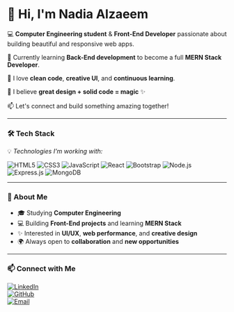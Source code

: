 # 👋 Hi, I'm Nadia Alzaeem  

💻 **Computer Engineering student** & **Front-End Developer** passionate about building beautiful and responsive web apps.  

🚀 Currently learning **Back-End development** to become a full **MERN Stack Developer**.  

🎯 I love **clean code**, **creative UI**, and **continuous learning**.  

💬 I believe **great design + solid code = magic** ✨  

📫 Let's connect and build something amazing together!  

---

### 🛠️ Tech Stack  
💡 *Technologies I'm working with:*  

![HTML5](https://img.shields.io/badge/-HTML5-E34F26?style=flat&logo=html5&logoColor=white)
![CSS3](https://img.shields.io/badge/-CSS3-1572B6?style=flat&logo=css3&logoColor=white)
![JavaScript](https://img.shields.io/badge/-JavaScript-F7DF1E?style=flat&logo=javascript&logoColor=black)
![React](https://img.shields.io/badge/-React-61DAFB?style=flat&logo=react&logoColor=black)
![Bootstrap](https://img.shields.io/badge/-Bootstrap-7952B3?style=flat&logo=bootstrap&logoColor=white)
![Node.js](https://img.shields.io/badge/-Node.js-339933?style=flat&logo=node.js&logoColor=white)
![Express.js](https://img.shields.io/badge/-Express.js-000000?style=flat&logo=express&logoColor=white)
![MongoDB](https://img.shields.io/badge/-MongoDB-47A248?style=flat&logo=mongodb&logoColor=white)

---

### 🌱 About Me  
- 🎓 Studying **Computer Engineering**  
- 💻 Building **Front-End projects** and learning **MERN Stack**  
- ✨ Interested in **UI/UX**, **web performance**, and **creative design**  
- 🌍 Always open to **collaboration** and **new opportunities**

---

### 📫 Connect with Me  
[![LinkedIn](https://img.shields.io/badge/-LinkedIn-blue?style=flat&logo=linkedin)](https://www.linkedin.com/)  
[![GitHub](https://img.shields.io/badge/-GitHub-181717?style=flat&logo=github&logoColor=white)](https://github.com/)  
[![Email](https://img.shields.io/badge/-Email-D14836?style=flat&logo=gmail&logoColor=white)](mailto:nadiaalzeem@gmail.com)
